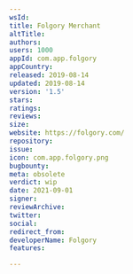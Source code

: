 ```yaml
---
wsId: 
title: Folgory Merchant
altTitle: 
authors: 
users: 1000
appId: com.app.folgory
appCountry: 
released: 2019-08-14
updated: 2019-08-14
version: '1.5'
stars: 
ratings: 
reviews: 
size: 
website: https://folgory.com/
repository: 
issue: 
icon: com.app.folgory.png
bugbounty: 
meta: obsolete
verdict: wip
date: 2021-09-01
signer: 
reviewArchive: 
twitter: 
social: 
redirect_from: 
developerName: Folgory
features: 

---
```


